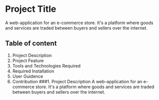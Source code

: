 # Project Title
A web-application for an e-commerce store. It's a platform where goods and services are traded between buyers and sellers over the internet.

## Table of content
1. Project Description
2. Project Feature
3. Tools and Technologies Required
4. Required Installation
5. User Guidence
6. Contribution
###1. Project Description
A web-application for an e-commerce store. It's a platform where goods and services are traded between buyers and sellers over the internet.

